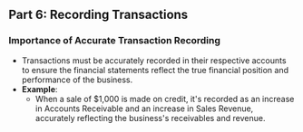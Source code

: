 ## Part 6: Recording Transactions

### Importance of Accurate Transaction Recording
- Transactions must be accurately recorded in their respective accounts to ensure the financial statements reflect the true financial position and performance of the business.
- **Example**:
    - When a sale of $1,000 is made on credit, it's recorded as an increase in Accounts Receivable and an increase in Sales Revenue, accurately reflecting the business's receivables and revenue.
